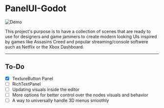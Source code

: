 # PanelUI-Godot
![Demo](https://i.imgur.com/w06D5je.png)

This project's purpose is to have a collection of scenes that are ready to use for designers and game jammers to create modern looking UIs inspired by games like Assasins Creed and popular streaming/console softwere such as Netflix or the Xbox Dashboard.
___
## To-Do
- [x] TextureButton Panel
- [ ] RichTextPanel
- [ ] Updating visuals inside the editor
- [ ] More options for better control over the nodes visuals and behavior
- [ ] A way to universally handle 3D menus smoothly
